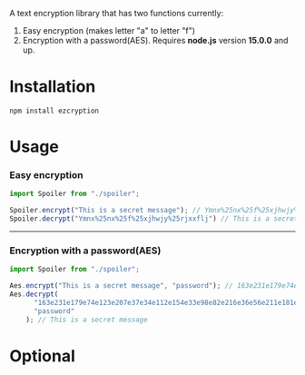 A text encryption library that has two functions currently:

1. Easy encryption (makes letter "a" to letter "f")
2. Encryption with a password(AES). Requires **node.js** version **15.0.0** and up.

# Installation
```
npm install ezcryption
```

# Usage

### Easy encryption
```js
import Spoiler from "./spoiler";

Spoiler.encrypt("This is a secret message"); // Ymnx%25nx%25f%25xjhwjy%25rjxxflj
Spoiler.decrypt("Ymnx%25nx%25f%25xjhwjy%25rjxxflj") // This is a secret message
```

------

### Encryption with a password(AES)
```js
import Spoiler from "./spoiler";

Aes.encrypt("This is a secret message", "password"); // 163e231e179e74e123e207e37e34e112e154e33e98e82e216e36e56e211e181e173e232e238e10e81e134e207e99e68e193e98e215e248e166
Aes.decrypt(
      "163e231e179e74e123e207e37e34e112e154e33e98e82e216e36e56e211e181e173e232e238e10e81e134e207e99e68e193e98e215e248e166",
      "password"
    ); // This is a secret message
```

# Optional

